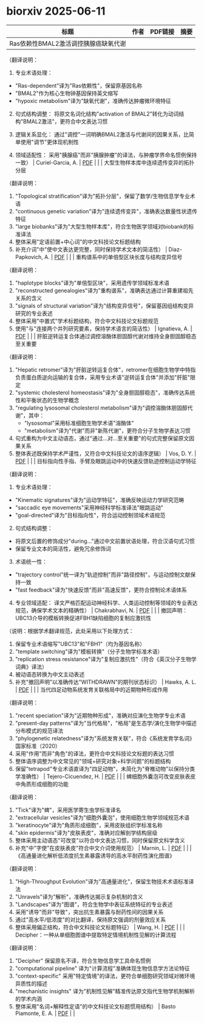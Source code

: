 # biorxiv 2025-06-11

| 标题 | 作者 | PDF链接 |  摘要 |
|------|------|--------|------|
| Ras依赖性BMAL2激活调控胰腺癌缺氧代谢

（翻译说明：
1. 专业术语处理：
- "Ras-dependent"译为"Ras依赖性"，保留原基因名称
- "BMAL2"作为核心生物钟基因保持英文缩写
- "hypoxic metabolism"译为"缺氧代谢"，准确传达肿瘤微环境特征

2. 句式结构调整：
将原文名词化结构"activation of BMAL2"转化为动词结构"BMAL2激活"，更符合中文表达习惯

3. 逻辑关系显化：
通过"调控"一词明确BMAL2激活与代谢间的因果关系，比简单使用"调节"更体现机制性

4. 领域适配性：
采用"胰腺癌"而非"胰腺肿瘤"的译法，与肿瘤学界命名惯例保持一致） | Curiel-Garcia, A. | [PDF](https://doi.org/10.1101/2023.03.19.533333) |  |
| 大型生物样本库中连续遗传变异的拓扑分层

（翻译说明：
1. "Topological stratification"译为"拓扑分层"，保留了数学/生物信息学专业术语
2. "continuous genetic variation"译为"连续遗传变异"，准确表达数量性状遗传特征
3. "large biobanks"译为"大型生物样本库"，符合生物医学领域对biobank的标准译法
4. 整体采用"定语前置+中心词"的中文科技论文标题结构
5. 补充介词"中"使中文表达更完整，同时保持学术文本的简洁性） | Diaz-Papkovich, A. | [PDF](https://doi.org/10.1101/2023.07.06.548007) |  |
| 重构谱系中的单倍型区块长度与结构变异信号

（翻译说明：
1. "haplotype blocks"译为"单倍型区块"，采用遗传学领域标准术语
2. "reconstructed genealogies"译为"重构谱系"，准确表达通过计算重建祖先关系的含义
3. "signals of structural variation"译为"结构变异信号"，保留基因组结构变异研究的专业表述
4. 整体采用"中置式"学术标题结构，符合中文科技论文标题规范
5. 使用"与"连接两个并列研究要素，保持学术语言的简洁性） | Ignatieva, A. | [PDF](https://doi.org/10.1101/2023.07.11.548567) |  |
| 肝脏逆转运复合体通过调控溶酶体胆固醇代谢对维持全身胆固醇稳态至关重要

（翻译说明：
1. "Hepatic retromer"译为"肝脏逆转运复合体"，retromer在细胞生物学中特指负责蛋白质逆向运输的复合体，采用专业术语"逆转运复合体"并添加"肝脏"限定
2. "systemic cholesterol homeostasis"译为"全身胆固醇稳态"，准确传达系统性和平衡状态的生物学概念
3. "regulating lysosomal cholesterol metabolism"译为"调控溶酶体胆固醇代谢"，其中：
   - "lysosomal"采用标准细胞生物学术语"溶酶体"
   - "metabolism"译为"代谢"而非"新陈代谢"，更符合分子生物学表达习惯
4. 句式重构为中文主动语态，通过"通过...对...至关重要"的句式完整保留原文因果关系
5. 整体表述既保持学术严谨性，又符合中文科技论文的语序逻辑） | Vos, D. Y. | [PDF](https://doi.org/10.1101/2023.08.09.552611) |  |
| 目标指向性手指、手臂及眼跳运动中的快速反馈轨迹控制运动学特征

（翻译说明：
1. 专业术语处理：
- "Kinematic signatures"译为"运动学特征"，准确反映运动力学研究范畴
- "saccadic eye movements"采用神经科学标准译法"眼跳运动"
- "goal-directed"译为"目标指向性"，符合运动控制领域术语规范

2. 句式结构调整：
- 将原文后置的修饰成分"during..."通过中文前置状语处理，符合汉语句式习惯
- 保留专业文本的简洁性，避免冗余修饰词

3. 术语统一性：
- "trajectory control"统一译为"轨迹控制"而非"路径控制"，与运动控制文献保持一致
- "fast feedback"译为"快速反馈"而非"高速反馈"，更符合控制论术语体系

4. 专业领域适配：
译文严格匹配运动神经科学、人类运动控制等领域的专业表达规范，确保学术文本的精确性） | Chakrabhavi, N. | [PDF](https://doi.org/10.1101/2023.08.09.552575) |  |
| 撤回声明：UBC13介导的模板转换促进FBH1缺陷细胞的复制应激抗性

（说明：根据学术翻译规范，此处采用以下处理方式：
1. 保留专业术语缩写"UBC13"和"FBH1"（均为基因名称）
2. "template switching"译为"模板转换"（分子生物学标准术语）
3. "replication stress resistance"译为"复制应激抗性"（符合《英汉分子生物学词典》译法）
4. 被动语态转换为中文主动表述
5. 补充"撤回声明"以准确传达"WITHDRAWN"的期刊状态标识） | Hawks, A. L. | [PDF](https://doi.org/10.1101/2023.09.04.556280) |  |
| 当代四足动物系统发育关联格局中的近期物种形成作用

（翻译说明：
1. "recent speciation"译为"近期物种形成"，准确对应演化生物学专业术语
2. "present-day patterns"译为"当代格局"，"格局"是生态学/演化生物学中描述分布模式的规范译法
3. "phylogenetic relatedness"译为"系统发育关联"，符合《系统发育学名词》国家标准（2020）
4. 采用"作用"而非"角色"的译法，更符合中文科技论文标题的表达习惯
5. 整体语序调整为中文常见的"领域+研究对象+科学问题"的标题结构
6. 保留"tetrapod"专业术语直译为"四足动物"，未简化为"脊椎动物"以保持分类学准确性） | Tejero-Cicuendez, H. | [PDF](https://doi.org/10.1101/2023.11.03.565445) |  |
| 蜱细胞外囊泡可改变皮肤表皮中角质形成细胞的功能

（翻译说明：
1. "Tick"译为"蜱"，采用医学寄生虫学标准译名
2. "extracellular vesicles"译为"细胞外囊泡"，使用细胞生物学领域规范术语
3. "keratinocyte"译为"角质形成细胞"，采用皮肤组织学标准名称
4. "skin epidermis"译为"皮肤表皮"，准确对应解剖学结构层级
5. 整体采用主动语态"可改变"以符合中文表达习惯，同时保留原文科学含义
6. 补充"中"字使"在皮肤表皮"符合中文介词使用规范） | Marnin, L. | [PDF](https://doi.org/10.1101/2023.11.10.566612) |  |
| 《高通量进化解析低浓度抗生素暴露诱导的高水平耐药性演化图谱》

（翻译说明：
1. "High-Throughput Evolution"译为"高通量进化"，保留生物技术术语标准译法
2. "Unravels"译为"解析"，准确传达揭示复杂机制的含义
3. "Landscapes"译为"图谱"，符合生物学中表征系统特征的专业表述
4. 采用"诱导"而非"导致"，突出抗生素暴露与耐药性间的因果关系
5. 通过"高水平/低浓度"的对比翻译，保持原文强调的剂量效应关系
6. 整体采用偏正结构，符合中文科技论文标题特征） | Wang, H. | [PDF](https://doi.org/10.1101/2023.11.30.569484) |  |
| Decipher：一种从单细胞图谱中提取特定情境机制性见解的计算流程  

（翻译说明：  
1. "Decipher" 保留原名不译，符合生物信息学工具命名惯例  
2. "computational pipeline" 译为"计算流程"准确体现生物信息学方法论特征  
3. "context-specific" 采用"特定情境"的译法，更符合单细胞研究领域对微环境异质性的描述  
4. "mechanistic insights" 译为"机制性见解"精准传达原文指代生物学机制解析的学术内涵  
5. 整体采用"名词+解释性定语"的中文科技论文标题惯用结构） | Basto Piamonte, E. A. | [PDF](https://doi.org/10.1101/2024.05.01.591681) |  |
